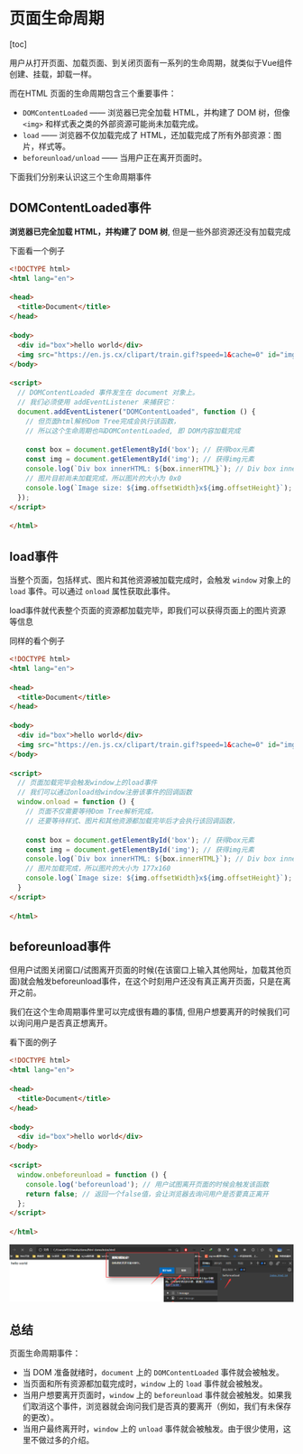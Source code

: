 # 页面生命周期

[toc]

用户从打开页面、加载页面、到关闭页面有一系列的生命周期，就类似于Vue组件创建、挂载，卸载一样。

而在HTML 页面的生命周期包含三个重要事件：

- `DOMContentLoaded` —— 浏览器已完全加载 HTML，并构建了 DOM 树，但像 `<img>` 和样式表之类的外部资源可能尚未加载完成。
- `load` —— 浏览器不仅加载完成了 HTML，还加载完成了所有外部资源：图片，样式等。
- `beforeunload/unload` —— 当用户正在离开页面时。

下面我们分别来认识这三个生命周期事件

## DOMContentLoaded事件

**浏览器已完全加载 HTML，并构建了 DOM 树**, 但是一些外部资源还没有加载完成

下面看一个例子

```html
<!DOCTYPE html>
<html lang="en">

<head>
  <title>Document</title>
</head>

<body>
  <div id="box">hello world</div>
  <img src="https://en.js.cx/clipart/train.gif?speed=1&cache=0" id="img">
</body>

<script>
  // DOMContentLoaded 事件发生在 document 对象上。
  // 我们必须使用 addEventListener 来捕获它：
  document.addEventListener("DOMContentLoaded", function () {
    // 但页面html解析Dom Tree完成会执行该函数，
    // 所以这个生命周期也叫DOMContentLoaded, 即 DOM内容加载完成

    const box = document.getElementById('box'); // 获得box元素
    const img = document.getElementById('img'); // 获得img元素
    console.log(`Div box innerHTML: ${box.innerHTML}`); // Div box innerHTML: hello world
    // 图片目前尚未加载完成，所以图片的大小为 0x0
    console.log(`Image size: ${img.offsetWidth}x${img.offsetHeight}`); // Image size: 0x0
  });
</script>

</html>
```



## load事件

当整个页面，包括样式、图片和其他资源被加载完成时，会触发 `window` 对象上的 `load` 事件。可以通过 `onload` 属性获取此事件。

load事件就代表整个页面的资源都加载完毕，即我们可以获得页面上的图片资源等信息

同样的看个例子

```html
<!DOCTYPE html>
<html lang="en">

<head>
  <title>Document</title>
</head>

<body>
  <div id="box">hello world</div>
  <img src="https://en.js.cx/clipart/train.gif?speed=1&cache=0" id="img">
</body>

<script>
  // 页面加载完毕会触发window上的load事件
  // 我们可以通过onload给window注册该事件的回调函数
  window.onload = function () {
    // 页面不仅需要等待Dom Tree解析完成，
    // 还要等待样式、图片和其他资源都加载完毕后才会执行该回调函数，

    const box = document.getElementById('box'); // 获得box元素
    const img = document.getElementById('img'); // 获得img元素
    console.log(`Div box innerHTML: ${box.innerHTML}`); // Div box innerHTML: hello world
    // 图片加载完成，所以图片的大小为 177x160
    console.log(`Image size: ${img.offsetWidth}x${img.offsetHeight}`); // Image size: 177x160
  }
</script>

</html>
```



## beforeunload事件

但用户试图关闭窗口/试图离开页面的时候(在该窗口上输入其他网址，加载其他页面)就会触发beforeunload事件，在这个时刻用户还没有真正离开页面，只是在离开之前。

我们在这个生命周期事件里可以完成很有趣的事情, 但用户想要离开的时候我们可以询问用户是否真正想离开。

看下面的例子

```html
<!DOCTYPE html>
<html lang="en">

<head>
  <title>Document</title>
</head>

<body>
  <div id="box">hello world</div>
</body>

<script>
  window.onbeforeunload = function () {
    console.log('beforeunload'); // 用户试图离开页面的时候会触发该函数
    return false; // 返回一个false值，会让浏览器去询问用户是否要真正离开
  };
</script>

</html>
```



![image-20211115093010568](15页面生命周期.assets/image-20211115093010568.png)



## 总结

页面生命周期事件：

- 当 DOM 准备就绪时，`document` 上的 `DOMContentLoaded` 事件就会被触发。
- 当页面和所有资源都加载完成时，`window` 上的 `load` 事件就会被触发。
- 当用户想要离开页面时，`window` 上的 `beforeunload` 事件就会被触发。如果我们取消这个事件，浏览器就会询问我们是否真的要离开（例如，我们有未保存的更改）。
- 当用户最终离开时，`window` 上的 `unload` 事件就会被触发。由于很少使用，这里不做过多的介绍。